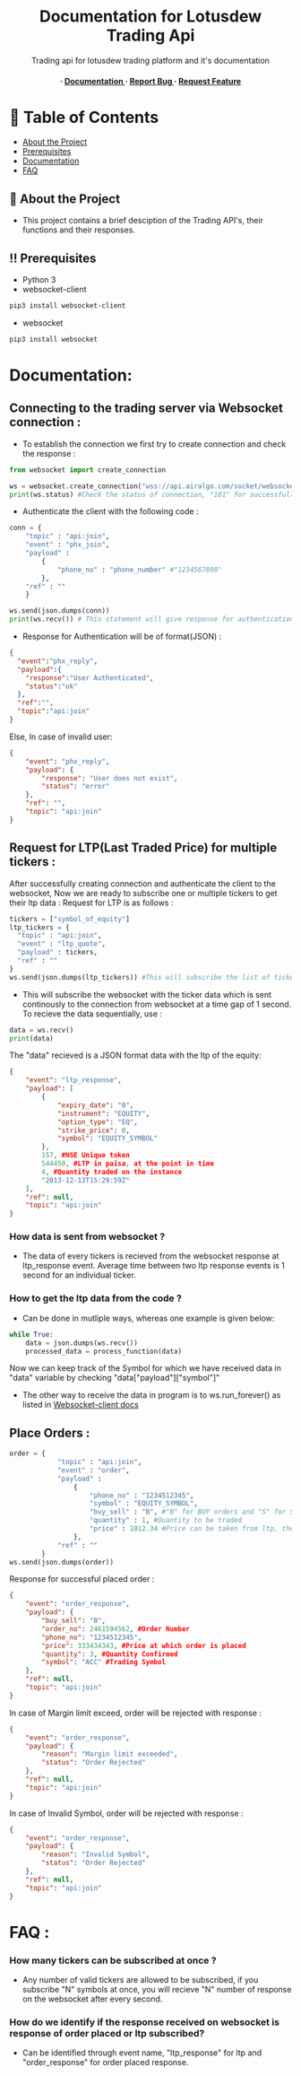 <div align='center'>

<h1>Documentation for Lotusdew Trading Api</h1>
<p>Trading api for lotusdew trading platform and it's documentation</p>

<h4> <span> · </span> <a href="https://github.com/pranavtomar01/Airalgo-api/blob/master/README.md"> Documentation </a> <span> · </span> <a href="https://github.com/pranavtomar01/Airalgo-api/issues"> Report Bug </a> <span> · </span> <a href="https://github.com/pranavtomar01/Airalgo-api/issues"> Request Feature </a> </h4>


</div>

# :notebook_with_decorative_cover: Table of Contents


- [About the Project](#about-the-project)
- [Prerequisites](#prerequisites)
- [Documentation](#documentation)
- [FAQ](#FAQ)


## :star2: About the Project<a name="about-the-project"></a>
- This project contains a brief desciption of the Trading API's, their functions and their responses.


## :bangbang: Prerequisites<a name="prerequisites"></a>

- Python 3
- websocket-client
```bash
pip3 install websocket-client
```
- websocket
```bash
pip3 install websocket
```

# Documentation: <a name="documentation"></a>
## Connecting to the trading server via Websocket connection : 
* To establish the connection we first try to create connection and check the response : 
```Python
from websocket import create_connection

ws = websocket.create_connection("wss://api.airalgo.com/socket/websocket", sslopt={"cert_reqs": ssl.CERT_NONE})
print(ws.status) #Check the status of connection, "101" for successfull connection
```

* Authenticate the client with the following code : 
```Python
conn = {
    "topic" : "api:join",
    "event" : "phx_join",
    "payload" :
        {
            "phone_no" : "phone_number" #"1234567890"
        },
    "ref" : ""
    }

ws.send(json.dumps(conn))
print(ws.recv()) # This statement will give response for authentication 
```
-  Response for Authentication will be of format(JSON) :
```Json
{
  "event":"phx_reply",
  "payload":{
    "response":"User Authenticated",
    "status":"ok"
  },
  "ref":"",
  "topic":"api:join"
}
```
Else, In case of invalid user:
```Json
{
    "event": "phx_reply",
    "payload": {
        "response": "User does not exist",
        "status": "error"
    },
    "ref": "",
    "topic": "api:join"
}
```

## Request for LTP(Last Traded Price) for multiple tickers :
After successfully creating connection and authenticate the client to the websocket, Now we are ready to subscribe one or multiple tickers to get their ltp data : 
Request for LTP is as follows :
```Python
tickers = ["symbol_of_equity"]
ltp_tickers = {
  "topic" : "api:join",
  "event" : "ltp_quote",
  "payload" : tickers,
  "ref" : ""
}
ws.send(json.dumps(ltp_tickers)) #This will subscribe the list of tickers passed in the payload 
```
- This will subscribe the websocket with the ticker data which is sent continously to the connection from websocket at a time gap of 1 second.
To recieve the data sequentially, use :
```Python
data = ws.recv()
print(data)
```
The "data" recieved is a JSON format data with the ltp of the equity:
```JSON
{
    "event": "ltp_response",
    "payload": [
        {
            "expiry_date": "0",
            "instrument": "EQUITY",
            "option_type": "EQ",
            "strike_price": 0,
            "symbol": "EQUITY_SYMBOL"
        },
        157, #NSE Unique token
        544450, #LTP in paisa, at the point in time
        4, #Quantity traded on the instance
        "2013-12-13T15:29:59Z"
    ],
    "ref": null,
    "topic": "api:join"
}
```
### How data is sent from websocket ?
- The data of every tickers is recieved from the websocket response at ltp_response event. Average time between two ltp response events is 1 second for an individual ticker.

### How to get the ltp data from the code ?
- Can be done in mutliple ways, whereas one example is given below:
```Python
while True:
    data = json.dumps(ws.recv())
    processed_data = process_function(data)
```
Now we can keep track of the Symbol for which we have received data in "data" variable by checking "data["payload"]["symbol"]"
- The other way to receive the data in program is to ws.run_forever() as listed in <a href="https://websocket-client.readthedocs.io/en/latest/examples.html"> Websocket-client docs </a>


## Place Orders :
```Python
order = {
            "topic" : "api:join",
            "event" : "order",
            "payload" :
                {
                    "phone_no" : "1234512345",
                    "symbol" : "EQUITY_SYMBOL", 
                    "buy_sell" : "B", #"B" for BUY orders and "S" for SELL orders
                    "quantity" : 1, #Quantity to be traded
                    "price" : 1012.34 #Price can be taken from ltp, the orders will be placed at the same price
                },
            "ref" : ""
        }
ws.send(json.dumps(order))
```
Response for successful placed order : 
```JSON
{
    "event": "order_response", 
    "payload": {
        "buy_sell": "B", 
        "order_no": 2461594562, #Order Number
        "phone_no": "1234512345",
        "price": 333434343, #Price at which order is placed
        "quantity": 3, #Quantity Confirmed
        "symbol": "ACC" #Trading Symbol
    },
    "ref": null,
    "topic": "api:join"
}
```

In case of Margin limit exceed, order will be rejected with response : 
```JSON
{
    "event": "order_response",
    "payload": {
        "reason": "Margin limit exceeded",
        "status": "Order Rejected"
    },
    "ref": null,
    "topic": "api:join"
}
```

In case of Invalid Symbol, order will be rejected with response :
```JSON
{
    "event": "order_response",
    "payload": {
        "reason": "Invalid Symbol",
        "status": "Order Rejected"
    },
    "ref": null,
    "topic": "api:join"
}
```

# FAQ :<a name="FAQ"></a>
### How many tickers can be subscribed at once ?
- Any number of valid tickers are allowed to be subscribed, if you subscribe "N" symbols at once, you will recieve "N" number of response on the websocket after every second.

### How do we identify if the response received on websocket is response of order placed or ltp subscribed?
- Can be identified through event name, "ltp_response" for ltp and "order_response" for order placed response.
